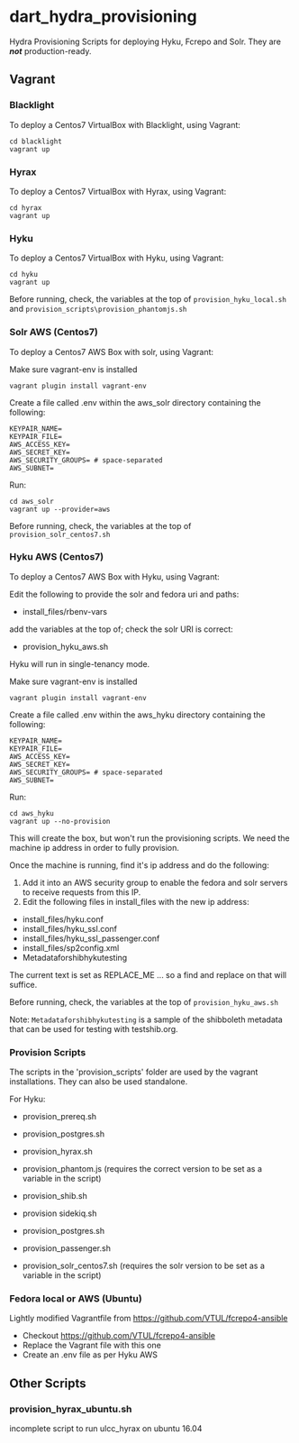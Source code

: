 # dart_hydra_provisioning
Hydra Provisioning Scripts for deploying Hyku, Fcrepo and Solr. They are  **_not_** production-ready.

## Vagrant

### Blacklight

To deploy a Centos7 VirtualBox with Blacklight, using Vagrant:

```
cd blacklight
vagrant up
```

### Hyrax

To deploy a Centos7 VirtualBox with Hyrax, using Vagrant:

```
cd hyrax
vagrant up
```

### Hyku

To deploy a Centos7 VirtualBox with Hyku, using Vagrant:

```
cd hyku
vagrant up
```

Before running, check, the variables at the top of `provision_hyku_local.sh` and `provision_scripts\provision_phantomjs.sh`

### Solr AWS (Centos7)

To deploy a Centos7 AWS Box with solr, using Vagrant:

Make sure vagrant-env is installed

```
vagrant plugin install vagrant-env
```

Create a file called .env within the aws_solr directory containing the following:

```
KEYPAIR_NAME=
KEYPAIR_FILE=
AWS_ACCESS_KEY=
AWS_SECRET_KEY=
AWS_SECURITY_GROUPS= # space-separated
AWS_SUBNET=
```

Run:

```
cd aws_solr
vagrant up --provider=aws
```

Before running, check, the variables at the top of `provision_solr_centos7.sh`

### Hyku AWS (Centos7)

To deploy a Centos7 AWS Box with Hyku, using Vagrant:

Edit the following to provide the solr and fedora uri and paths:

* install_files/rbenv-vars

add the variables at the top of; check the solr URI is correct:

* provision_hyku_aws.sh

Hyku will run in single-tenancy mode.

Make sure vagrant-env is installed

```
vagrant plugin install vagrant-env
```

Create a file called .env within the aws_hyku directory containing the following:

```
KEYPAIR_NAME=
KEYPAIR_FILE=
AWS_ACCESS_KEY=
AWS_SECRET_KEY=
AWS_SECURITY_GROUPS= # space-separated
AWS_SUBNET=
```

Run:

```
cd aws_hyku
vagrant up --no-provision
```

This will create the box, but won't run the provisioning scripts. We need the machine ip address in order to fully provision.

Once the machine is running, find it's ip address and do the following:

1. Add it into an AWS security group to enable the fedora and solr servers to receive requests from this IP.
2. Edit the following files in install_files with the new ip address:

* install_files/hyku.conf
* install_files/hyku_ssl.conf
* install_files/hyku_ssl_passenger.conf
* install_files/sp2config.xml
* Metadataforshibhykutesting

The current text is set as REPLACE_ME ... so a find and replace on that will suffice.

Before running, check, the variables at the top of `provision_hyku_aws.sh`

Note: `Metadataforshibhykutesting` is a sample of the shibboleth metadata that can be used for testing with testshib.org. 

### Provision Scripts

The scripts in the 'provision_scripts' folder are used by the vagrant installations. They can also be used standalone.

For Hyku:

* provision_prereq.sh
* provision_postgres.sh
* provision_hyrax.sh
* provision_phantom.js (requires the correct version to be set as a variable in the script)
* provision_shib.sh
* provision sidekiq.sh
* provision_postgres.sh
* provision_passenger.sh

* provision_solr_centos7.sh (requires the solr version to be set as a variable in the script)


### Fedora local or AWS (Ubuntu)

Lightly modified Vagrantfile from https://github.com/VTUL/fcrepo4-ansible

* Checkout https://github.com/VTUL/fcrepo4-ansible
* Replace the Vagrant file with this one
* Create an .env file as per Hyku AWS

## Other Scripts

### provision_hyrax_ubuntu.sh 

incomplete script to run ulcc_hyrax on ubuntu 16.04

